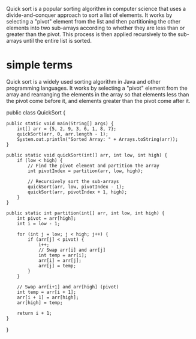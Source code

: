 Quick sort is a popular sorting algorithm in computer science that uses a divide-and-conquer approach to sort a list of elements. It works by selecting a "pivot" element from the list and then partitioning the other elements into two sub-arrays according to whether they are less than or greater than the pivot. This process is then applied recursively to the sub-arrays until the entire list is sorted.

# simple terms
Quick sort is a widely used sorting algorithm in Java and other programming languages. It works by selecting a "pivot" element from the array and rearranging the elements in the array so that elements less than the pivot come before it, and elements greater than the pivot come after it. 



public class QuickSort {

    public static void main(String[] args) {
        int[] arr = {5, 2, 9, 3, 6, 1, 8, 7};
        quickSort(arr, 0, arr.length - 1);
        System.out.println("Sorted Array: " + Arrays.toString(arr));
    }

    public static void quickSort(int[] arr, int low, int high) {
        if (low < high) {
            // Find the pivot element and partition the array
            int pivotIndex = partition(arr, low, high);

            // Recursively sort the sub-arrays
            quickSort(arr, low, pivotIndex - 1);
            quickSort(arr, pivotIndex + 1, high);
        }
    }

    public static int partition(int[] arr, int low, int high) {
        int pivot = arr[high];
        int i = low - 1;

        for (int j = low; j < high; j++) {
            if (arr[j] < pivot) {
                i++;
                // Swap arr[i] and arr[j]
                int temp = arr[i];
                arr[i] = arr[j];
                arr[j] = temp;
            }
        }

        // Swap arr[i+1] and arr[high] (pivot)
        int temp = arr[i + 1];
        arr[i + 1] = arr[high];
        arr[high] = temp;

        return i + 1;
    }
}
